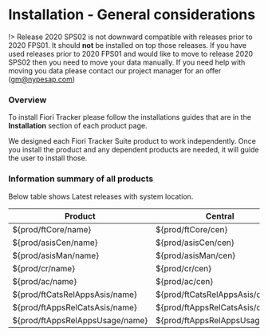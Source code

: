 # Installation - General considerations

!> Release 2020 SPS02 is not downward compatible with releases prior to 2020 FPS01. It should **not** be installed on top those releases. If you have used releases prior to 2020 FPS01 and would like to move to release 2020 SPS02 then you need to move your data manually. If you need help with moving you data please contact our project manager for an offer (gm@nypesap.com)

### Overview

To install Fiori Tracker please follow the installations guides that are in the **Installation** section of each product page. 

We designed each Fiori Tracker Suite product to work independently. Once you install the product and any dependent products are needed, it will guide the user to install those.

### Information summary of all products

Below table shows Latest releases with system location.

|Product|Central|Managed|Latest release|Planned release|
|--|--|--|--|--|
|${prod/ftCore/name}|${prod/ftCore/cen}|${prod/ftCore/man}|${prod/ftCore/latestrel}|${prod/ftCore/relplandate}|
|${prod/asisCen/name}|${prod/asisCen/cen}|${prod/asisCen/man}|${prod/asisCen/latestrel}|${prod/asisCen/relplandate}|
|${prod/asisMan/name}|${prod/asisMan/cen}|${prod/asisMan/man}|${prod/asisMan/latestrel}|${prod/asisMan/relplandate}|
|${prod/cr/name}|${prod/cr/cen}|${prod/cr/man}|${prod/cr/latestrel}|${prod/cr/relplandate}|
|${prod/ac/name}|${prod/ac/cen}|${prod/ac/man}|${prod/ac/latestrel}|${prod/ac/relplandate}|
|${prod/ftCatsRelAppsAsis/name}|${prod/ftCatsRelAppsAsis/cen}|${prod/ftCatsRelAppsAsis/man}|${prod/ftCatsRelAppsAsis/latestrel}|${prod/ftCatsRelAppsAsis/relplandate}|
|${prod/ftAppsRelCatsAsis/name}|${prod/ftAppsRelCatsAsis/cen}|${prod/ftAppsRelCatsAsis/man}|${prod/ftAppsRelCatsAsis/latestrel}|${prod/ftAppsRelCatsAsis/relplandate}|
|${prod/ftAppsRelAppsUsage/name}|${prod/ftAppsRelAppsUsage/cen}|${prod/ftAppsRelAppsUsage/man}|${prod/ftAppsRelAppsUsage/latestrel}|${prod/ftAppsRelAppsUsage/relplandate}|
